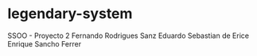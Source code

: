 # legendary-system
SSOO - Proyecto 2
Fernando Rodrigues Sanz
Eduardo Sebastian de Erice
Enrique Sancho Ferrer
